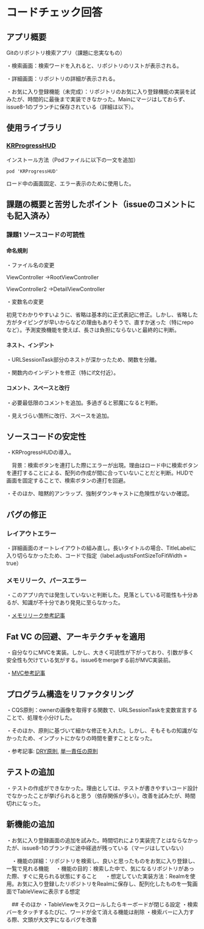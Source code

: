 # コードチェック回答

## アプリ概要
Gitのリポジトリ検索アプリ（課題に忠実なもの）

・検索画面：検索ワードを入れると、リポジトリのリストが表示される。

・詳細画面：リポジトリの詳細が表示される。

・お気に入り登録機能（未完成）：リポジトリのお気に入り登録機能の実装を試みたが、時間的に最後まで実装できなかった。Mainにマージはしておらず、issue8-1のブランチに保存されている（詳細は以下）。



## 使用ライブラリ
### [KRProgressHUD](https://github.com/krimpedance/KRProgressHUD)

インストール方法（Podファイルに以下の一文を追加）

```
pod 'KRProgressHUD'
```

ロード中の画面固定、エラー表示のために使用した。




## 課題の概要と苦労したポイント（issueのコメントにも記入済み）
### 課題1 ソースコードの可読性
#### 命名規則
・ファイル名の変更

  ViewController →RootViewController
  
  ViewController2 →DetailViewController

・変数名の変更

  初見でわかりやすいように、省略は基本的に正式表記に修正。しかし、省略した方がタイピングが早いからなどの理由もありそうで、直すか迷った（特にrepoなど）。予測変換機能を使えば、長さは負担にならないと最終的に判断。
  
  
  
#### ネスト、インデント
・URLSessionTask部分のネストが深かったため、関数を分離。

・関数内のインデントを修正（特にif文付近）。



#### コメント、スペースと改行
・必要最低限のコメントを追加。多過ぎると邪魔になると判断。

・見えづらい箇所に改行、スペースを追加。



## ソースコードの安定性
・KRProgressHUDの導入。

　背景：検索ボタンを連打した際にエラーが出現。理由はロード中に検索ボタンを連打することによる、配列の作成が間に合っていないことだと判断。HUDで画面を固定することで、検索ボタンの連打を回避。
 
・そのほか、暗黙的アンラップ、強制ダウンキャストに危険性がないか確認。



## バグの修正
### レイアウトエラー
・詳細画面のオートレイアウトの組み直し。長いタイトルの場合、TitleLabelに入り切らなかったため、コードで指定（label.adjustsFontSizeToFitWidth = true）

### メモリリーク、パースエラー
・このアプリ内では発生していないと判断した。見落としている可能性も十分あるが、知識が不十分であり発見に至らなかった。

・[メモリリーク参考記事](https://dev.classmethod.jp/articles/ios-memory-leak-check-and-prevent-190508/)
 
 
 
 ## Fat VC の回避、アーキテクチャを適用
・自分なりにMVCを実装。しかし、大きく可読性が下がっており、引数が多く安全性も欠けている気がする。issue6をmergeする前がMVC実装前。

・[MVC参考記事](https://zenn.dev/tanukidevelop/articles/33eedf516abb1e)




 ## プログラム構造をリファクタリング
・CQS原則：ownerの画像を取得する関数で、URLSessionTaskを変数宣言することで、処理を小分けした。

・そのほか、原則に基づいて細かな修正を入れた。しかし、そもそもの知識がなかったため、インプットにかなりの時間を要すこととなった。

・参考記事: [DRY原則](https://qiita.com/Koki_jp/items/d5f1b5f277b581888a1f),
 [単一責任の原則](https://zenn.dev/k_koheyi/articles/019b6a87bc3ad15895fb)
  
 
 ## テストの追加
 ・テストの作成ができなかった。理由としては、テストが書きやすいコード設計でなかったことが挙げられると思う（依存関係が多い）。改善を試みたが、時間切れになった。
 
 
 
 ## 新機能の追加
 ・お気に入り登録画面の追加を試みた。時間切れにより実装完了とはならなかったが、issue8-1のブランチに途中経過が残っている（マージはしていない）
 
 　・機能の詳細：リポジトリを検索し、良いと思ったものをお気に入り登録し、一覧で見れる機能
 　・機能の目的：検索した中で、気になるリポジトリがあった際、すぐに見られる状態にすること
　 ・想定していた実装方法：Realmを使用。お気に入り登録したリポジトリをRealmに保存し、配列化したものを一覧画面でTableViewに表示する想定



　## そのほか
 ・TableViewをスクロールしたらキーボードが閉じる設定
 ・検索バーをタッチするたびに、ワードが全て消える機能は削除
 ・検索バーに入力する際、文頭が大文字になるバグを改善
 
